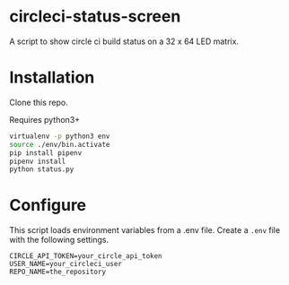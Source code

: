 # circleci-status-screen

A script to show circle ci build status on a 32 x 64 LED matrix.

# Installation

Clone this repo.

Requires python3+

```sh
virtualenv -p python3 env
source ./env/bin.activate
pip install pipenv
pipenv install
python status.py
```

# Configure

This script loads environment variables from a .env file.
Create a `.env` file with the following settings.

```
CIRCLE_API_TOKEN=your_circle_api_token
USER_NAME=your_circleci_user
REPO_NAME=the_repository
```
